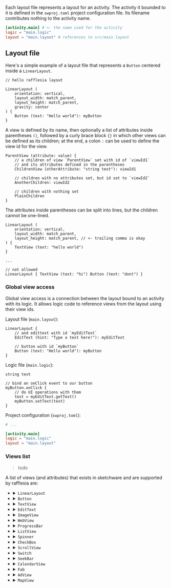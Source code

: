 Each layout file represents a layout for an activity. The activity it bounded to it is defined in the `swproj.toml`
project configuration file. Its filename contributes nothing to the activity name.

```toml
[activity.main] # <- the name used for the activity
logic = "main.logic"
layout = "main.layout" # references to src/main.layout
```

## Layout file

Here's a simple example of a layout file that represents a `Button` centered inside a `LinearLayout`.

```text
// hello rafflesia layout

LinearLayout (
    orientation: vertical,
    layout_width: match_parent,
    layout_height: match_parent,
    gravity: center
) {
    Button (text: "Hello world"): myButton
}
```

A view is defined by its name, then optionally a list of attributes inside parentheses `()`, followed by a curly brace
block `{}` in which other views can be defined as its children; at the end, a colon `:` can be used to define the
view id for the view.

```text
ParentView (attribute: value) {
    // a children of view `ParentView` set with id of `viewId1`
    // and its attributes defined in the parentheses
    ChildrenView (otherAttribute: "string text"): viewId1

    // children with no attributes set, but id set to `viewId2`
    AnotherChildren: viewId2

    // children with nothing set
    PlainChildren
}
```

The attributes inside parentheses can be split into lines, but the children cannot be one-lined.

```text
LinearLayout (
    orientation: vertical,
    layout_width: match_parent,
    layout_height: match_parent, // <- trailing comma is okay
) {
    TextView (text: "hello world")
}

...

// not allowed
LinearLayout { TextView (text: "hi") Button (text: "dont") }
```

### Global view access

Global view access is a connection between the layout bound to an activity with its logic. It allows logic code to
reference views from the layout using their view ids.

Layout file (`main.layout`):
```text
LinearLayout {
    // and edittext with id `myEditText`
    EditText (hint: "Type a text here!"): myEditText
    
    // button with id `myButton`
    Button (text: "Hello world"): myButton
}
```

Logic file (`main.logic`):
```text
string text

// bind an onClick event to our button
myButton.onClick {
    // do UI operations with them
    text = myEditText.getText()
    myButton.setText(text)
}
```

Project configuration (`swproj.toml`):
```toml
# ...

[activity.main]
logic = "main.logic"
layout = "main.layout"
```

### Views list

> todo

A list of views (and attributes) that exists in sketchware and are supported by rafflesia are:
 - <details><summary><code>LinearLayout</code></summary>
   Attributes:
   <ul>
     <li></li>
   </ul>
   </details>

 - <details><summary><code>Button</code></summary>
   Attributes:
   <ul>
     <li></li>
   </ul>
   </details>
 - <details><summary><code>TextView</code></summary>
   Attributes:
   <ul>
     <li></li>
   </ul>
   </details>
 - <details><summary><code>EditText</code></summary>
   Attributes:
   <ul>
     <li></li>
   </ul>
   </details>
 - <details><summary><code>ImageView</code></summary>
   Attributes:
   <ul>
     <li></li>
   </ul>
   </details>
 - <details><summary><code>WebView</code></summary>
   Attributes:
   <ul>
     <li></li>
   </ul>
   </details>
 - <details><summary><code>ProgressBar</code></summary>
   Attributes:
   <ul>
     <li></li>
   </ul>
   </details>
 - <details><summary><code>ListView</code></summary>
   Attributes:
   <ul>
     <li></li>
   </ul>
   </details>
 - <details><summary><code>Spinner</code></summary>
   Attributes:
   <ul>
     <li></li>
   </ul>
   </details>
 - <details><summary><code>CheckBox</code></summary>
   Attributes:
   <ul>
     <li></li>
   </ul>
   </details>
 - <details><summary><code>ScrollView</code></summary>
   Attributes:
   <ul>
     <li></li>
   </ul>
   </details>
 - <details><summary><code>Switch</code></summary>
   Attributes:
   <ul>
     <li></li>
   </ul>
   </details>
 - <details><summary><code>SeekBar</code></summary>
   Attributes:
   <ul>
     <li></li>
   </ul>
   </details>
 - <details><summary><code>CalendarView</code></summary>
   Attributes:
   <ul>
     <li></li>
   </ul>
   </details>
 - <details><summary><code>Fab</code></summary>
   Attributes:
   <ul>
     <li></li>
   </ul>
   </details>
 - <details><summary><code>AdView</code></summary>
   Attributes:
   <ul>
     <li></li>
   </ul>
   </details>
 - <details><summary><code>MapView</code></summary>
   Attributes:
   <ul>
     <li></li>
   </ul>
   </details>